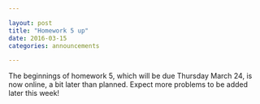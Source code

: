 ```yaml
---

layout: post
title: "Homework 5 up"
date: 2016-03-15
categories: announcements

---
```


The beginnings of homework 5, which will be due Thursday March 24, is now online, a bit later than planned. Expect more problems to be added later this week!